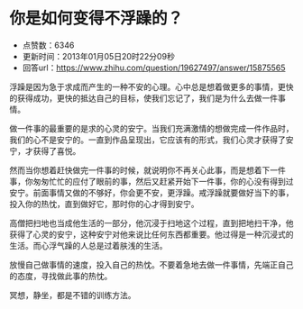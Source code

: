 # 你是如何变得不浮躁的？
- 点赞数：6346
- 更新时间：2013年01月05日20时22分09秒
- 回答url：https://www.zhihu.com/question/19627497/answer/15875565
<body>
 <p data-pid="VVZUv4Za">浮躁是因为急于求成而产生的一种不安的心理。心中总是想着做更多的事情，更快的获得成功，更快的抵达自己的目标，使我们忘记了，我们是为什么去做一件事情。</p>
 <p data-pid="xuaiGh1R">做一件事的最重要的是求的心灵的安宁。当我们充满激情的想做完成一件作品时，我们的心不是安宁的。一直到作品呈现出，它应该有的形式，我们心灵才获得了安宁，才获得了喜悦。</p>
 <p data-pid="CyoURDNb">然而当你想着赶快做完一件事的时候，就说明你不再关心此事，而是想着下一件事，你匆匆忙忙的应付了眼前的事，然后又赶紧开始下一件事，你的心没有得到过安宁。前面事情又做的不够好，你会更不安，更浮躁。戒浮躁就要做好当下的事，投入你的热忱，直到做好它，那时你的心才得到安宁。</p>
 <p data-pid="yvw_fNss">高僧把扫地也当成他生活的一部分，他沉浸于扫地这个过程，直到把地扫干净，他获得了心灵的安宁，这种安宁对他来说比任何东西都重要。他过得是一种沉浸式的生活。而心浮气躁的人总是过着肤浅的生活。</p>
 <p data-pid="5XeiTKAX">放慢自己做事情的速度，投入自己的热忱。不要着急地去做一件事情，先端正自己的态度，寻找做此事的热忱。</p>
 <p data-pid="vxHi8OO9">冥想，静坐，都是不错的训练方法。</p>
</body>